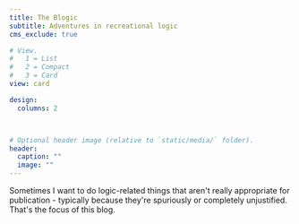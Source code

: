 ```yaml
---
title: The Blogic
subtitle: Adventures in recreational logic
cms_exclude: true

# View.
#   1 = List
#   2 = Compact
#   3 = Card
view: card

design:
  columns: 2



# Optional header image (relative to `static/media/` folder).
header:
  caption: ""
  image: ""
---
```


Sometimes I want to do logic-related things that aren't really appropriate for publication - typically because they're spuriously or completely unjustified. That's the focus of this blog.
